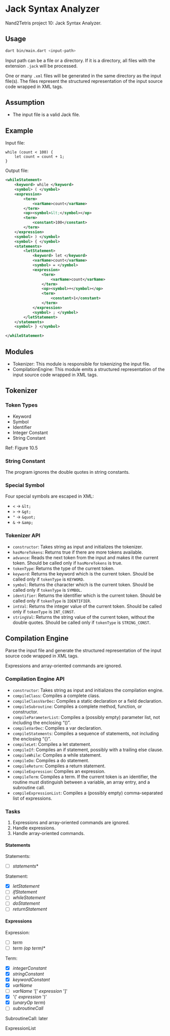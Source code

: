 # Jack Syntax Analyzer

Nand2Tetris project 10: Jack Syntax Analyzer.


## Usage

```bash
dart bin/main.dart <input-path>
```

Input path can be a file or a directory. If it is a directory, all files with the extension `.jack` will be processed.

One or many `.xml` files will be generated in the same directory as the input file(s). The files represent the structured representation of the input source code wrapped in XML tags.

## Assumption

- The input file is a valid Jack file.

## Example

Input file:

```jack
while (count < 100) {
    let count = count + 1;
}
```

Output file:

```xml
<whileStatement>
    <keyword> while </keyword>
    <symbol> ( </symbol>
    <expression>
        <term>
            <varName>count</varName>            
        </term>
        <op><symbol>&lt;</symbol></op>
        <term>
            <constant>100</constant>
        </term>
    </expression>
    <symbol> ) </symbol>
    <symbol> { </symbol>
    <statements>
        <letStatement>
            <keyword> let </keyword>
            <varName>count</varName>
            <symbol> = </symbol>
            <expression>
                <term>
                    <varName>count</varName>
                </term>
                <op><symbol>+</symbol></op>
                <term>
                    <constant>1</constant>
                </term>
            </expression>
            <symbol> ; </symbol>
        </letStatement>
    </statements>
    <symbol> } </symbol>

</whileStatement>
```

## Modules

- Tokenizer: This module is responsible for tokenizing the input file.
- CompilationEngine: This module emits a structured representation of the input source code wrapped in XML tags.

## Tokenizer

### Token Types

- Keyword
- Symbol
- Identifier
- Integer Constant
- String Constant

Ref: Figure 10.5

### String Constant

The program ignores the double quotes in string constants.

### Special Symbol

Four special symbols are escaped in XML:

- `<` -> `&lt;`
- `>` -> `&gt;`
- `"` -> `&quot;`
- `&` -> `&amp;`

### Tokenizer API

- `constructor`: Takes string as input and initializes the tokenizer.
- `hasMoreTokens`: Returns true if there are more tokens available.
- `advance`: Reads the next token from the input and makes it the current token. Should be called only if `hasMoreTokens` is true.
- `tokenType`: Returns the type of the current token.
- `keyword`: Returns the keyword which is the current token. Should be called only if `tokenType` is `KEYWORD`.
- `symbol`: Returns the character which is the current token. Should be called only if `tokenType` is `SYMBOL`.
- `identifier`: Returns the identifier which is the current token. Should be called only if `tokenType` is `IDENTIFIER`.
- `intVal`: Returns the integer value of the current token. Should be called only if `tokenType` is `INT_CONST`.
- `stringVal`: Returns the string value of the current token, without the double quotes. Should be called only if `tokenType` is `STRING_CONST`.

## Compilation Engine

Parse the input file and generate the structured representation of the input source code wrapped in XML tags.

Expressions and array-oriented commands are ignored.

### Compilation Engine API

- `constructor`: Takes string as input and initializes the compilation engine.
- `compileClass`: Compiles a complete class.
- `compileClassVarDec`: Compiles a static declaration or a field declaration.
- `compileSubroutine`: Compiles a complete method, function, or constructor.
- `compileParameterList`: Compiles a (possibly empty) parameter list, not including the enclosing “()”. 
- `compileVarDec`: Compiles a var declaration.
- `compileStatements`: Compiles a sequence of statements, not including the enclosing “{}”.
- `compileLet`: Compiles a let statement.
- `compileIf`: Compiles an if statement, possibly with a trailing else clause.
- `compileWhile`: Compiles a while statement.
- `compileDo`: Compiles a do statement.
- `compileReturn`: Compiles a return statement.
- `compileExpression`: Compiles an expression.
- `compileTerm`: Compiles a term. If the current token is an identifier, the routine must distinguish between a variable, an array entry, and a subroutine call.
- `compileExpressionList`: Compiles a (possibly empty) comma-separated list of expressions.

### Tasks

1. Expressions and array-oriented commands are ignored.
2. Handle expressions.
3. Handle array-oriented commands.

#### Statements

Statements:

- [ ] *statements**

Statement:

- [x] *letStatement*
- [ ] *ifStatement*
- [ ] *whileStatement*
- [ ] *doStatement*
- [ ] *returnStatement*

#### Expressions

Expression:

- [ ] *term*
- [ ] *term (op term)**

Term:

- [x] *integerConstant*
- [x] *stringConstant*
- [x] *keywordConstant*
- [x] *varName*
- [ ] *varName* '[' *expression* ']'
- [x] '(' *expression* ')'
- [x] (*unaryOp* *term*)
- [ ] *subroutineCall*

SubroutineCall: later

ExpressionList
